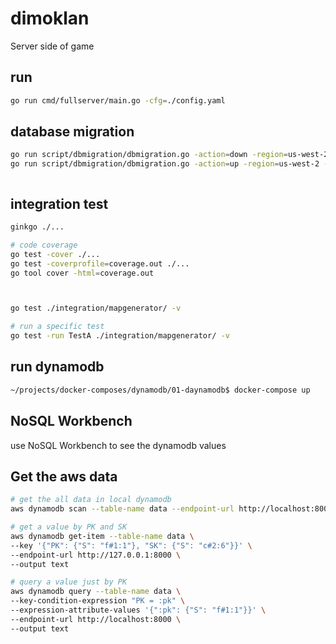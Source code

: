 # dimoklan

Server side of game


## run

```bash
go run cmd/fullserver/main.go -cfg=./config.yaml
```

## database migration

```bash
go run script/dbmigration/dbmigration.go -action=down -region=us-west-2 -endpoint=http://127.0.0.1:8000
go run script/dbmigration/dbmigration.go -action=up -region=us-west-2 -endpoint=http://127.0.0.1:8000



```

## integration test

```bash
ginkgo ./...

# code coverage
go test -cover ./...
go test -coverprofile=coverage.out ./...
go tool cover -html=coverage.out



go test ./integration/mapgenerator/ -v

# run a specific test
go test -run TestA ./integration/mapgenerator/ -v
```

## run dynamodb

```bash
~/projects/docker-composes/dynamodb/01-daynamodb$ docker-compose up
```

## NoSQL Workbench

use NoSQL Workbench to see the dynamodb values

## Get the aws data

```bash
# get the all data in local dynamodb
aws dynamodb scan --table-name data --endpoint-url http://localhost:8000

# get a value by PK and SK
aws dynamodb get-item --table-name data \
--key '{"PK": {"S": "f#1:1"}, "SK": {"S": "c#2:6"}}' \
--endpoint-url http://127.0.0.1:8000 \
--output text

# query a value just by PK
aws dynamodb query --table-name data \
--key-condition-expression "PK = :pk" \
--expression-attribute-values '{":pk": {"S": "f#1:1"}}' \
--endpoint-url http://localhost:8000 \
--output text


```
